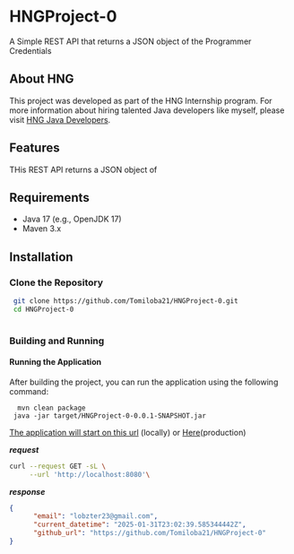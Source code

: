 # HNGProject-0

A Simple REST API that returns a JSON object of the Programmer Credentials

## About HNG

This project was developed as part of the HNG Internship program. For more information about hiring talented
Java developers like myself, please visit [HNG Java Developers](https://hng.tech/hire/java-developers).

## Features

THis REST API returns a JSON object of

## Requirements
- Java 17 (e.g., OpenJDK 17)
- Maven 3.x

## Installation

### Clone the Repository

 ```bash
  git clone https://github.com/Tomiloba21/HNGProject-0.git
  cd HNGProject-0 
   
 ```

### Building and Running
#### Running the Application
After building the project, you can run the application using the following command:

```shell
  mvn clean package
 java -jar target/HNGProject-0-0.0.1-SNAPSHOT.jar

```

[The application will start on this url](http://localhost:8080) (locally) or 
[Here](https://hngproject-0.up.railway.app/)(production)

***request***
```bash
curl --request GET -sL \
     --url 'http://localhost:8080'\
```

***response***  

```json
{
      "email": "lobzter23@gmail.com",
      "current_datetime": "2025-01-31T23:02:39.585344442Z",
      "github_url": "https://github.com/Tomiloba21/HNGProject-0"
}
```


